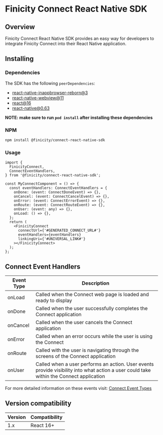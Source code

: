 # Finicity Connect React Native SDK

## Overview

Finicity Connect React Native SDK provides an easy way for developers to integrate Finicity Connect into their React Native application.

## Installing

### Dependencies

The SDK has the following `peerDependencies`:

- [react-native-inappbrowser-reborn@3](https://www.npmjs.com/package/react-native-inappbrowser-reborn)
- [react-native-webview@11](https://www.npmjs.com/package/react-native-webview)
- [react@16](https://www.npmjs.com/package/@finicity/connect-react-native-sdk)
- [react-native@0.63](https://www.npmjs.com/package/react-native)

**NOTE: make sure to run `pod install` after installing these dependencies**

### NPM

```bash
npm install @finicity/connect-react-native-sdk
```

### Usage

```tsx
import {
  FinicityConnect,
  ConnectEventHandlers,
} from '@finicity/connect-react-native-sdk';

const MyConnectComponent = () => {
  const eventHandlers: ConnectEventHandlers = {
    onDone: (event: ConnectDoneEvent) => {},
    onCancel: (event: ConnectCancelEvent) => {},
    onError: (event: ConnectErrorEvent) => {},
    onRoute: (event: ConnectRouteEvent) => {},
    onUser: (event: any) => {},
    onLoad: () => {},
  };
  return (
    <FinicityConnect
      connectUrl={'#GENERATED_CONNECT_URL#'}
      eventHandlers={eventHandlers}
      linkingUri={'#UNIVERSAL_LINK#'}
    ></FinicityConnect>
  );
};
```

## Connect Event Handlers

| Event Type | Description                                                                                                                             |
| ---------- | --------------------------------------------------------------------------------------------------------------------------------------- |
| onLoad     | Called when the Connect web page is loaded and ready to display                                                                         |
| onDone     | Called when the user successfully completes the Connect application                                                                     |
| onCancel   | Called when the user cancels the Connect application                                                                                    |
| onError    | Called when an error occurs while the user is using the Connect                                                                         |
| onRoute    | Called with the user is navigating through the screens of the Connect application                                                       |
| onUser     | Called when a user performs an action. User events provide visibility into what action a user could take within the Connect application |

For more detailed information on these events visit: [Connect Event Types](https://docs.finicity.com/connect-2-0-events-types/)

## Version compatibility

| Version | Compatibility |
| ------- | ------------- |
| 1.x     | React 16+     |
